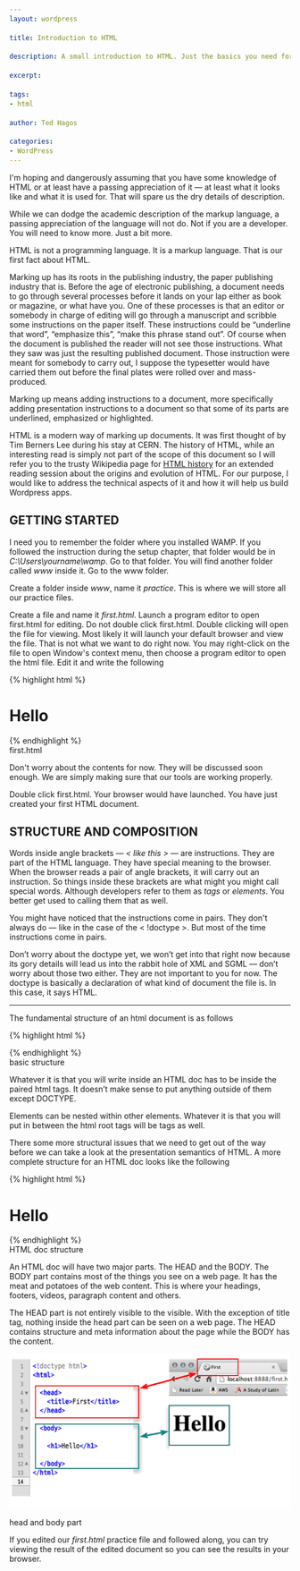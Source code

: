 ```yaml
---
layout: wordpress

title: Introduction to HTML

description: A small introduction to HTML. Just the basics you need for WordPress

excerpt: 

tags:
- html

author: Ted Hagos

categories:
- WordPress
---
```


I'm hoping and dangerously assuming that you have some knowledge of HTML or at least have a passing appreciation of it &mdash; at least what it looks like and what it is used for. That will spare us the dry details of description.

While we can dodge the academic description of the markup language, a passing appreciation of the language will not do. Not if you are a developer. You will need to know more. Just a bit more.

HTML is not a programming language. It is a markup language. That is our first fact about HTML.

Marking up has its roots in the publishing industry, the paper publishing industry that is. Before the age of electronic publishing, a document needs to go through several processes before it lands on your lap either as book or magazine, or what have you. One of these processes is that an editor or somebody in charge of editing will go through a manuscript and scribble some instructions on the paper itself. These instructions could be “underline that word”, “emphasize this”, “make this phrase stand out”. Of course when the document is published the reader will not see those instructions. What they saw was just the resulting published document. Those instruction were meant for somebody to carry out, I suppose the typesetter would have carried them out before the final plates were rolled over and mass-produced.

Marking up means adding instructions to a document, more specifically adding presentation instructions to a document so that some of its parts are underlined, emphasized or highlighted.

HTML is a modern way of marking up documents. It was first thought of by Tim Berners Lee during his stay at CERN. The history of HTML, while an interesting read is simply not part of the scope of this document so I will refer you to the trusty Wikipedia page for [HTML history](http://en.wikipedia.org/wiki/HTML) for an extended reading session about the origins and evolution of HTML. For our purpose, I would like to address the technical aspects of it and how it will help us build Wordpress apps.

## GETTING STARTED

I need you to remember the folder where you installed WAMP. If you followed the instruction during the setup chapter, that folder would be in *C:\Users\yourname\wamp*. Go to that folder. You will find another folder called *www* inside it. Go to the www folder. 

Create a folder inside *www*, name it *practice*. This is where we will store all our practice files. 

Create a file and name it *first.html*. Launch a program editor to open first.html for editing. Do not double click first.html. Double clicking will open the file for viewing. Most likely it will launch your default browser and view the file. That is not what we want to do right now. You may right-click on the file to open Window's context menu, then choose a program editor to open the html file. Edit it and write the following

{% highlight html %}
<!doctype html>
<html>

  <h1>Hello</h1>

</html>
{% endhighlight %}
<div id='lst'>first.html</div>

Don't worry about the contents for now. They will be discussed soon enough. We are simply making sure that our tools are working properly. 

Double click first.html. Your browser would have launched. You have just created your first HTML document.

## STRUCTURE AND COMPOSITION

Words inside angle brackets &mdash; *&lt; like this &gt;*  &mdash; are instructions. They are part of the HTML language. They have special meaning to the browser. When the browser reads a pair of angle brackets, it will carry out an instruction. So things inside these brackets are what might you might call special words. Although developers refer to them as *tags* or *elements*. You better get used to calling them that as well.

You might have noticed that the instructions come in pairs. They don't always do &mdash; like in the case of the &lt; !doctype &gt;. But most of the time instructions come in pairs.

Don’t worry about the doctype yet, we won’t get into that right now because its gory details will lead us into the rabbit hole of XML and SGML — don’t worry about those two either. They are not important to you for now. The doctype is basically a declaration of what kind of document the file is. In this case, it says HTML.

***

The fundamental structure of an html document is as follows


{% highlight html %}
<!doctype html>
<html>

</html>
{% endhighlight %}
<div id='lst'>basic structure</div>

Whatever it is that you will write inside an HTML doc has to be inside the paired html tags. It doesn’t make sense to put anything outside of them except DOCTYPE.

Elements can be nested within other elements. Whatever it is that you will put in between the html root tags will be tags as well.

There some more structural issues that we need to get out of the way before we can take a look at the presentation semantics of HTML. A more complete structure for an HTML doc looks like the following

{% highlight html %}
<!doctypehtml>
<html>
  <head> <title>First</title>
  </head>
  
  <body>
    <h1>Hello</h1> 
  </body>
</html>
{% endhighlight %}
<div id='lst'>HTML doc structure</div>

An HTML doc will have two major parts. The HEAD and the BODY.
The BODY part contains most of the things you see on a web page. It has the meat and potatoes of the web content. This is where your headings, footers, videos, paragraph content and others.

The HEAD part is not entirely visible to the visible. With the exception of title tag, nothing inside the head part can be seen on a web page. The HEAD contains structure and meta information about the page while the BODY has the content.

![HTML head and body](/img/wordpress/html-head-body.png)
<div id='lst'>head and body part</div>

If you edited our *first.html* practice file and followed along, you can try viewing the result of the edited document so you can see the results in your browser. 





